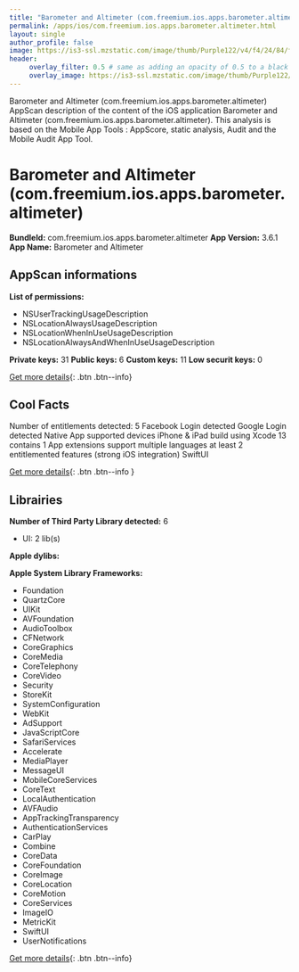 ```yaml
---
title: "Barometer and Altimeter (com.freemium.ios.apps.barometer.altimeter)"
permalink: /apps/ios/com.freemium.ios.apps.barometer.altimeter.html
layout: single
author_profile: false
image: https://is3-ssl.mzstatic.com/image/thumb/Purple122/v4/f4/24/84/f42484bd-e2d9-a864-e0e9-70f3cd07f5fd/AppIcon-1x_U007emarketing-0-7-0-85-220.png/512x512bb.jpg
header: 
     overlay_filter: 0.5 # same as adding an opacity of 0.5 to a black background
     overlay_image: https://is3-ssl.mzstatic.com/image/thumb/Purple122/v4/f4/24/84/f42484bd-e2d9-a864-e0e9-70f3cd07f5fd/AppIcon-1x_U007emarketing-0-7-0-85-220.png/512x512bb.jpg
---
```

Barometer and Altimeter (com.freemium.ios.apps.barometer.altimeter) AppScan description of the content of the iOS application Barometer and Altimeter (com.freemium.ios.apps.barometer.altimeter). This analysis is based on the Mobile App Tools : AppScore, static analysis, Audit and the Mobile Audit App Tool.

# Barometer and Altimeter (com.freemium.ios.apps.barometer.altimeter)

**BundleId:** com.freemium.ios.apps.barometer.altimeter
**App Version:** 3.6.1
**App Name:** Barometer and Altimeter


## AppScan informations 

**List of permissions:** 
- NSUserTrackingUsageDescription
- NSLocationAlwaysUsageDescription
- NSLocationWhenInUseUsageDescription
- NSLocationAlwaysAndWhenInUseUsageDescription
  
  
**Private keys:** 31
**Public keys:** 6
**Custom keys:** 11
**Low securit keys:** 0
  
[Get more details](/pricing.html){: .btn .btn--info}

## Cool Facts

Number of entitlements detected: 5
Facebook Login detected
Google Login detected
Native App
supported devices iPhone & iPad
build using Xcode 13
contains 1 App extensions
support multiple languages
at least 2 entitlemented features (strong iOS integration)
SwiftUI
  
[Get more details](/pricing.html){: .btn .btn--info }

## Librairies 
**Number of Third Party Library detected:** 6
- UI: 2 lib(s)


**Apple dylibs:**


**Apple System Library Frameworks:**
- Foundation
- QuartzCore
- UIKit
- AVFoundation
- AudioToolbox
- CFNetwork
- CoreGraphics
- CoreMedia
- CoreTelephony
- CoreVideo
- Security
- StoreKit
- SystemConfiguration
- WebKit
- AdSupport
- JavaScriptCore
- SafariServices
- Accelerate
- MediaPlayer
- MessageUI
- MobileCoreServices
- CoreText
- LocalAuthentication
- AVFAudio
- AppTrackingTransparency
- AuthenticationServices
- CarPlay
- Combine
- CoreData
- CoreFoundation
- CoreImage
- CoreLocation
- CoreMotion
- CoreServices
- ImageIO
- MetricKit
- SwiftUI
- UserNotifications


  
[Get more details](/pricing.html){: .btn .btn--info}

